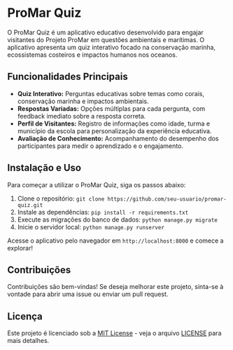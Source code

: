 # ProMar Quiz

O ProMar Quiz é um aplicativo educativo desenvolvido para engajar visitantes do Projeto ProMar em questões ambientais e marítimas. O aplicativo apresenta um quiz interativo focado na conservação marinha, ecossistemas costeiros e impactos humanos nos oceanos.

## Funcionalidades Principais

- **Quiz Interativo:** Perguntas educativas sobre temas como corais, conservação marinha e impactos ambientais.
- **Respostas Variadas:** Opções múltiplas para cada pergunta, com feedback imediato sobre a resposta correta.
- **Perfil de Visitantes:** Registro de informações como idade, turma e município da escola para personalização da experiência educativa.
- **Avaliação de Conhecimento:** Acompanhamento do desempenho dos participantes para medir o aprendizado e o engajamento.
  
## Instalação e Uso

Para começar a utilizar o ProMar Quiz, siga os passos abaixo:

1. Clone o repositório: `git clone https://github.com/seu-usuario/promar-quiz.git`
2. Instale as dependências: `pip install -r requirements.txt`
3. Execute as migrações do banco de dados: `python manage.py migrate`
4. Inicie o servidor local: `python manage.py runserver`

Acesse o aplicativo pelo navegador em `http://localhost:8000` e comece a explorar!

## Contribuições

Contribuições são bem-vindas! Se deseja melhorar este projeto, sinta-se à vontade para abrir uma issue ou enviar um pull request.

## Licença

Este projeto é licenciado sob a [MIT License](https://opensource.org/licenses/MIT) - veja o arquivo [LICENSE](LICENSE) para mais detalhes.
